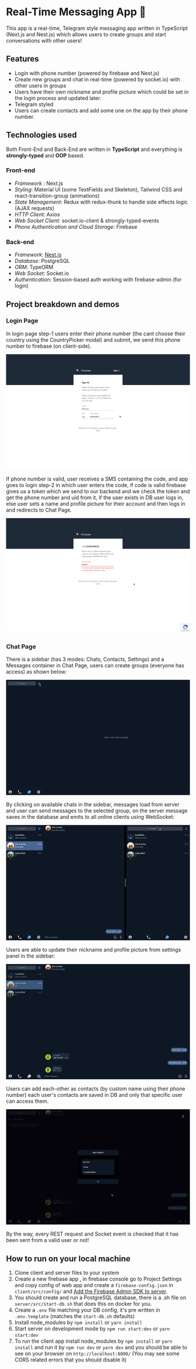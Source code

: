# Real-Time Messaging App 💬

This app is a real-time, Telegram style messaging app written in TypeScript (Next.js and Nest.js) which allows users to create groups and start conversations with other users!

## Features

- Login with phone number (powered by firebase and Nest.js)
- Create new groups and chat in real-time (powered by socket.io) with other users in groups
- Users have their own nickname and profile picture which could be set in the login process and updated later.
- Telegram styled
- Users can create contacts and add some one on the app by their phone number.

## Technologies used

Both Front-End and Back-End are written in **TypeScript** and everything is **strongly-typed** and **OOP** based.

### Front-end

- _Framework_ : Next.js
- _Styling_: Material UI (some TextFields and Skeleton), Tailwind CSS and react-transition-group (animations)
- _State Management_: Redux with redux-thunk to handle side effects logic (AJAX requests)
- _HTTP Client_: Axios
- _Web Socket Client_: socket.io-client & strongly-typed-events
- _Phone Authentication and Cloud Storage_: Firebase

### Back-end

- _Framework_: [Nest.js](https://docs.nestjs.com/)
- _Database_: PostgreSQL
- _ORM_: TypeORM
- _Web Socket_: Socket.io
- _Authentication_: Session-based auth working with firebase-admin (for login)

## Project breakdown and demos

### Login Page

In login page step-1 users enter their phone number (the cant choose their country using the CountryPicker modal) and submit, we send this phone number to firebase (on client-side).

![Login Page Step 1](https://raw.githubusercontent.com/so-heil/messaging-app-frontend/master/public/demos/login-1.gif)

If phone number is valid, user receives a SMS containing the code, and app goes to login step-2 in which user enters the code, if code is valid firebase gives us a token which we send to our backend and we check the token and get the phone number and uid from it, if the user exists in DB user logs in, else user sets a name and profile picture for their account and then logs in and redirects to Chat Page.

![Login Page Step 2](https://raw.githubusercontent.com/so-heil/messaging-app-frontend/master/public/demos/login-2.gif)

### Chat Page

There is a sidebar (has 3 modes: Chats, Contacts, Settings) and a Messages container in Chat Page, users can create groups (everyone has access) as shown below:

![Creat Group](https://raw.githubusercontent.com/so-heil/messaging-app-frontend/master/public/demos/create-group.gif)

By clicking on available chats in the sidebar, messages load from server and user can send messages to the selected group, on the server message saves in the database and emits to all online clients using WebSocket:

![Chat](https://raw.githubusercontent.com/so-heil/messaging-app-frontend/master/public/demos/chat-2.gif)

Users are able to update their nickname and profile picture from settings panel in the sidebar:

![Update Profile](https://raw.githubusercontent.com/so-heil/messaging-app-frontend/master/public/demos/update-profile.gif)

Users can add each-other as contacts (by custom name using their phone number) each user's contacts are saved in DB and only that specific user can access them.

![Contacts](https://raw.githubusercontent.com/so-heil/messaging-app-frontend/master/public/demos/contacts.gif)

By the way, every REST request and Socket event is checked that it has been sent from a valid user or not!

## How to run on your local machine

1.  Clone client and server files to your system
2.  Create a new firebase app , in firebase console go to Project Settings and copy config of web app and create a `firebase-config.json` in `client/src/config/` and [Add the Firebase Admin SDK to server](https://firebase.google.com/docs/admin/setup).
3.  You should create and run a PostgreSQL database, there is a .sh file on `server/src/start-db.sh` that does this on docker for you.
4.  Create a `.env` file matching your DB config, it's pre written in `.env.template` (matches the `start-db.sh` defaults)
5.  Install node_modules by `npm install` or `yarn install`
6.  Start server on development mode by `npm run start:dev` or `yarn start:dev`
7.  To run the client app install node_modules by `npm install` or `yarn install` and run it by `npm run dev` or `yarn dev` and you should be able to see on your browser on `http://localhost:8000/` (You may see some CORS related errors that you should disable it)
